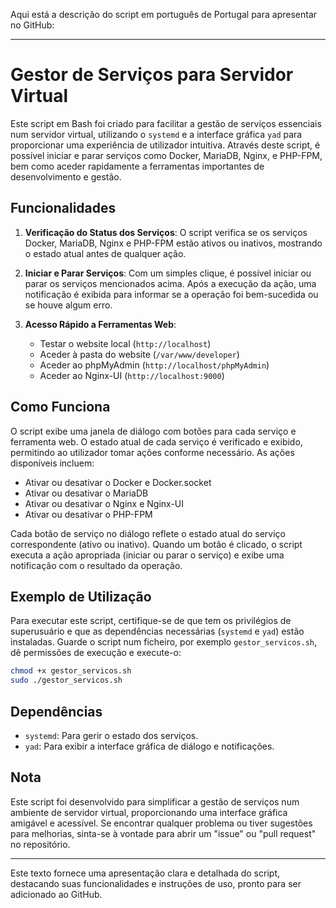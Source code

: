 Aqui está a descrição do script em português de Portugal para apresentar no GitHub:

---

# Gestor de Serviços para Servidor Virtual

Este script em Bash foi criado para facilitar a gestão de serviços essenciais num servidor virtual, utilizando o `systemd` e a interface gráfica `yad` para proporcionar uma experiência de utilizador intuitiva. Através deste script, é possível iniciar e parar serviços como Docker, MariaDB, Nginx, e PHP-FPM, bem como aceder rapidamente a ferramentas importantes de desenvolvimento e gestão.

## Funcionalidades

1. **Verificação do Status dos Serviços**: O script verifica se os serviços Docker, MariaDB, Nginx e PHP-FPM estão ativos ou inativos, mostrando o estado atual antes de qualquer ação.

2. **Iniciar e Parar Serviços**: Com um simples clique, é possível iniciar ou parar os serviços mencionados acima. Após a execução da ação, uma notificação é exibida para informar se a operação foi bem-sucedida ou se houve algum erro.

3. **Acesso Rápido a Ferramentas Web**:
    - Testar o website local (`http://localhost`)
    - Aceder à pasta do website (`/var/www/developer`)
    - Aceder ao phpMyAdmin (`http://localhost/phpMyAdmin`)
    - Aceder ao Nginx-UI (`http://localhost:9000`)

## Como Funciona

O script exibe uma janela de diálogo com botões para cada serviço e ferramenta web. O estado atual de cada serviço é verificado e exibido, permitindo ao utilizador tomar ações conforme necessário. As ações disponíveis incluem:

- Ativar ou desativar o Docker e Docker.socket
- Ativar ou desativar o MariaDB
- Ativar ou desativar o Nginx e Nginx-UI
- Ativar ou desativar o PHP-FPM

Cada botão de serviço no diálogo reflete o estado atual do serviço correspondente (ativo ou inativo). Quando um botão é clicado, o script executa a ação apropriada (iniciar ou parar o serviço) e exibe uma notificação com o resultado da operação.

## Exemplo de Utilização

Para executar este script, certifique-se de que tem os privilégios de superusuário e que as dependências necessárias (`systemd` e `yad`) estão instaladas. Guarde o script num ficheiro, por exemplo `gestor_servicos.sh`, dê permissões de execução e execute-o:

```bash
chmod +x gestor_servicos.sh
sudo ./gestor_servicos.sh
```

## Dependências

- `systemd`: Para gerir o estado dos serviços.
- `yad`: Para exibir a interface gráfica de diálogo e notificações.

## Nota

Este script foi desenvolvido para simplificar a gestão de serviços num ambiente de servidor virtual, proporcionando uma interface gráfica amigável e acessível. Se encontrar qualquer problema ou tiver sugestões para melhorias, sinta-se à vontade para abrir um "issue" ou "pull request" no repositório.

---

Este texto fornece uma apresentação clara e detalhada do script, destacando suas funcionalidades e instruções de uso, pronto para ser adicionado ao GitHub.
